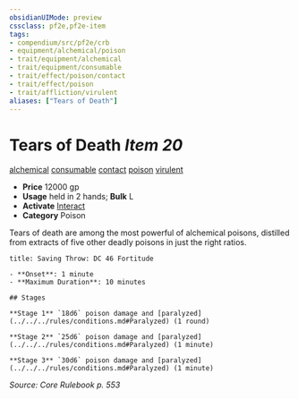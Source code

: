 ```yaml
---
obsidianUIMode: preview
cssclass: pf2e,pf2e-item
tags:
- compendium/src/pf2e/crb
- equipment/alchemical/poison
- trait/equipment/alchemical
- trait/equipment/consumable
- trait/effect/poison/contact
- trait/effect/poison
- trait/affliction/virulent
aliases: ["Tears of Death"]
---
```

# Tears of Death *Item 20*  
[alchemical](alchemical.md)  [consumable](consumable.md)  [contact](contact.md)  [poison](rules/traits/poison.md)  [virulent](virulent.md)  

- **Price** 12000 gp
- **Usage** held in 2 hands; **Bulk** L
- **Activate** [Interact](interact.md)
- **Category** Poison

Tears of death are among the most powerful of alchemical poisons, distilled from extracts of five other deadly poisons in just the right ratios.

```ad-inline-affliction
title: Saving Throw: DC 46 Fortitude

- **Onset**: 1 minute
- **Maximum Duration**: 10 minutes

## Stages

**Stage 1** `18d6` poison damage and [paralyzed](../../../rules/conditions.md#Paralyzed) (1 round)

**Stage 2** `25d6` poison damage and [paralyzed](../../../rules/conditions.md#Paralyzed) (1 minute)

**Stage 3** `30d6` poison damage and [paralyzed](../../../rules/conditions.md#Paralyzed) (1 minute)
```

*Source: Core Rulebook p. 553*
